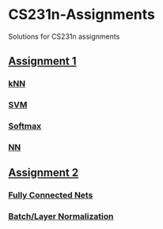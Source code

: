 # CS231n-Assignments
Solutions for CS231n assignments

## [Assignment 1](https://github.com/Evraa/CS231n-Assignments/tree/master/assignment1)

### [kNN](https://github.com/Evraa/CS231n-Assignments/blob/master/assignment1/knn.ipynb)

### [SVM](https://github.com/Evraa/CS231n-Assignments/blob/master/assignment1/svm.ipynb)

### [Softmax](https://github.com/Evraa/CS231n-Assignments/blob/master/assignment1/softmax.ipynb)

### [NN](https://github.com/Evraa/CS231n-Assignments/blob/master/assignment1/two_layer_net.ipynb)

## [Assignment 2](https://github.com/Evraa/CS231n-Assignments/tree/master/assignment2)

### [Fully Connected Nets](https://github.com/Evraa/CS231n-Assignments/blob/master/assignment2/FullyConnectedNets.ipynb)

### [Batch/Layer Normalization](https://github.com/Evraa/CS231n-Assignments/blob/master/assignment2/BatchNormalization.ipynb)
